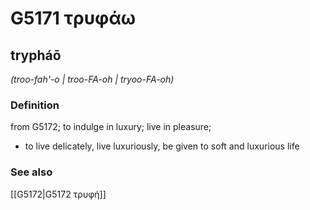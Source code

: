 # G5171 τρυφάω

## trypháō

_(troo-fah'-o | troo-FA-oh | tryoo-FA-oh)_

### Definition

from G5172; to indulge in luxury; live in pleasure; 

- to live delicately, live luxuriously, be given to soft and luxurious life

### See also

[[G5172|G5172 τρυφή]]
